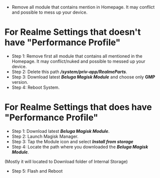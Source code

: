 * Remove all module that contains mention in Homepage. It may conflict and possible to mess up your device.

# For Realme Settings that doesn't have **"Performance Profile"**
* Step 1: Remove first all module that contains all mentioned in the Homepage. It may conflict/nuked and possible to messed up your device.
* Step 2: Delete this path __*/system/priv-app/RealmeParts*__.
* Step 3: Download latest *__Beluga Magisk Module__* and choose only **GMP** version.
* Step 4: Reboot System.

# For Realme Settings that does have **"Performance Profile"**
* Step 1: Download latest *__Beluga Magisk Module__*.
* Step 2: Launch Magisk Manager.
* Step 3: Tap the Module icon and select *__Install from storage__*
* Step 4: Locate the path where you downloaded the *__Beluga Magisk Module__*.

(Mostly it will located to Download folder of Internal Storage)
* Step 5: Flash and Reboot

